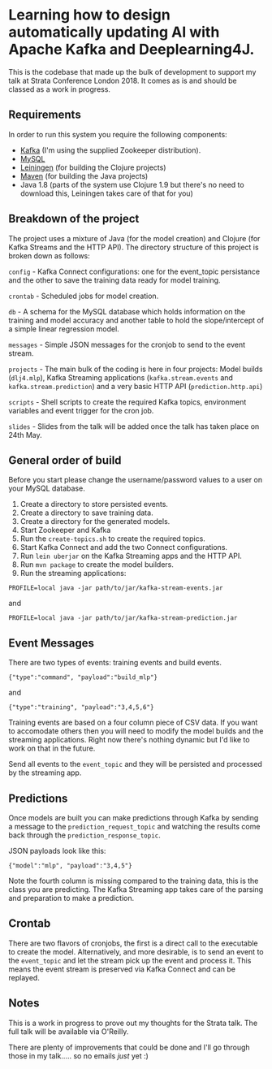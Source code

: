 # Learning how to design automatically updating AI with Apache Kafka and Deeplearning4J.


This is the codebase that made up the bulk of development to support my talk at Strata Conference London 2018. It comes as is and should be classed as a work in progress. 

## Requirements
In order to run this system you require the following components:

* [Kafka](http://kafka.apache.org) (I'm using the supplied Zookeeper distribution).
* [MySQL](http://www.mysql.com)
* [Leiningen](https://leiningen.org/) (for building the Clojure projects)
* [Maven](http://maven.apache.org) (for building the Java projects) 
* Java 1.8 (parts of the system use Clojure 1.9 but there's no need to download this, Leiningen takes care of that for you)

## Breakdown of the project

The project uses a mixture of Java (for the model creation) and Clojure (for Kafka Streams and the HTTP API). The directory structure of this project is broken down as follows:

`config` - Kafka Connect configurations: one for the event_topic persistance and the other to save the training data ready for model training.

`crontab` - Scheduled jobs for model creation.

`db` - A schema for the MySQL database which holds information on the training and model accuracy and another table to hold the slope/intercept of a simple linear regression model.

`messages` - Simple JSON messages for the cronjob to send to the event stream.

`projects` - The main bulk of the coding is here in four projects: Model builds (`dlj4.mlp`), Kafka Streaming applications (`kafka.stream.events` and `kafka.stream.prediction`) and a very basic HTTP API (`prediction.http.api`)

`scripts` - Shell scripts to create the required Kafka topics, environment variables and event trigger for the cron job.

`slides` - Slides from the talk will be added once the talk has taken place on 24th May.

## General order of build

Before you start please change the username/password values to a user on your MySQL database.

1. Create a directory to store persisted events.
2. Create a directory to save training data.
3. Create a directory for the generated models.
4. Start Zookeeper and Kafka
5. Run the `create-topics.sh` to create the required topics.
6. Start Kafka Connect and add the two Connect configurations.
7. Run `lein uberjar` on the Kafka Streaming apps and the HTTP API.
8. Run `mvn package` to create the model builders.
9. Run the streaming applications:

```
PROFILE=local java -jar path/to/jar/kafka-stream-events.jar
```

and 

```
PROFILE=local java -jar path/to/jar/kafka-stream-prediction.jar
```

## Event Messages

There are two types of events: training events and build events. 

```
{"type":"command", "payload":"build_mlp"}
```

and

```
{"type":"training", "payload":"3,4,5,6"}
```
  
Training events are based on a four column piece of CSV data. If you want to accomodate others then you will need to modify the model builds and the streaming applications. Right now there's nothing dynamic but I'd like to work on that in the future. 

Send all events to the `event_topic` and they will be persisted and processed by the streaming app.

## Predictions

Once models are built you can make predictions through Kafka by sending a message to the `prediction_request_topic` and watching the results come back through the `prediction_response_topic`. 

JSON payloads look like this:

```
{"model":"mlp", "payload":"3,4,5"}
```

Note the fourth column is missing compared to the training data, this is the class you are predicting. The Kafka Streaming app takes care of the parsing and preparation to make a prediction.

## Crontab
There are two flavors of cronjobs, the first is a direct call to the executable to create the model. Alternatively, and more desirable, is to send an event to the `event_topic` and let the stream pick up the event and process it. This means the event stream is preserved via Kafka Connect and can be replayed.

## Notes
This is a work in progress to prove out my thoughts for the Strata talk. The full talk will be available via O'Reilly. 

There are plenty of improvements that could be done and I'll go through those in my talk..... so no emails _just_ yet :)

  
